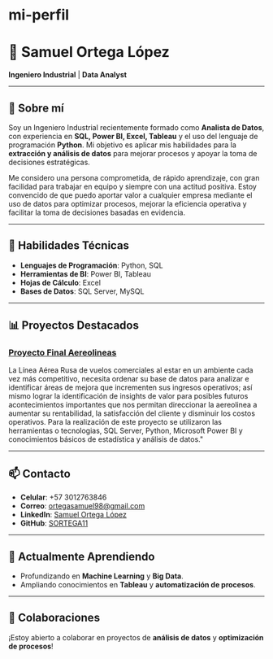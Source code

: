 # mi-perfil

# 💼 Samuel Ortega López

**Ingeniero Industrial** | **Data Analyst**

---

## 🌟 Sobre mí
Soy un Ingeniero Industrial recientemente formado como **Analista de Datos**, con experiencia en **SQL, Power BI, Excel, Tableau** y el uso del lenguaje de programación **Python**. Mi objetivo es aplicar mis habilidades para la **extracción y análisis de datos** para mejorar procesos y apoyar la toma de decisiones estratégicas.

Me considero una persona comprometida, de rápido aprendizaje, con gran facilidad para trabajar en equipo y siempre con una actitud positiva. Estoy convencido de que puedo aportar valor a cualquier empresa mediante el uso de datos para optimizar procesos, mejorar la eficiencia operativa y facilitar la toma de decisiones basadas en evidencia.

---

## 🔧 Habilidades Técnicas

- **Lenguajes de Programación**: Python, SQL
- **Herramientas de BI**: Power BI, Tableau
- **Hojas de Cálculo**: Excel
- **Bases de Datos**: SQL Server, MySQL

---

## 📊 Proyectos Destacados

### [Proyecto Final Aereolineas](https://github.com/SORTEGA11/ProyectoFinalAerolineas)
La Línea Aérea Rusa de vuelos comerciales al estar en un ambiente cada vez más competitivo, necesita ordenar su base de datos para analizar e identificar áreas de mejora que incrementen sus ingresos operativos; así mismo lograr la identificación de insights de valor para posibles futuros acontecimientos importantes que nos permitan direccionar la aereolinea a aumentar su rentabilidad, la satisfacción del cliente y disminuir los costos operativos. Para la realización de este proyecto se utilizaron las herramientas o tecnologias, SQL Server, Python, Microsoft Power BI y conocimientos básicos de estadística y análisis de datos."

---

## 📫 Contacto

- **Celular**: +57 3012763846
- **Correo**: [ortegasamuel98@gmail.com](mailto:ortegasamuel98@gmail.com)
- **LinkedIn**: [Samuel Ortega López](www.linkedin.com/in/samuel-ortega-lópez-03813b247)
- **GitHub**: [SORTEGA11](https://github.com/SORTEGA11)

---

## 🌱 Actualmente Aprendiendo

- Profundizando en **Machine Learning** y **Big Data**.
- Ampliando conocimientos en **Tableau** y **automatización de procesos**.

---

## 👥 Colaboraciones

¡Estoy abierto a colaborar en proyectos de **análisis de datos** y **optimización de procesos**!

